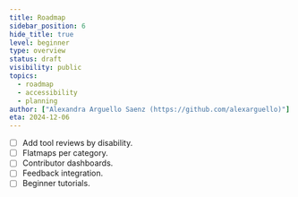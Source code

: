 ```yaml
---
title: Roadmap
sidebar_position: 6
hide_title: true
level: beginner
type: overview
status: draft
visibility: public
topics:
  - roadmap
  - accessibility
  - planning
author: ["Alexandra Arguello Saenz (https://github.com/alexarguello)"]
eta: 2024-12-06
---
```


- [ ] Add tool reviews by disability.  
- [ ] Flatmaps per category.  
- [ ] Contributor dashboards.  
- [ ] Feedback integration.  
- [ ] Beginner tutorials.  

